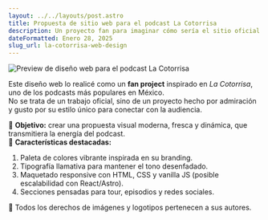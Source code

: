 ```yaml
---
layout: ../../layouts/post.astro
title: Propuesta de sitio web para el podcast La Cotorrisa
description: Un proyecto fan para imaginar cómo sería el sitio oficial del podcast La Cotorrisa.
dateFormatted: Enero 28, 2025
slug_url: la-cotorrisa-web-design
---
```


![Preview de diseño web para el podcast La Cotorrisa](/assets/images/posts/cotorrisa.webp)


Este diseño web lo realicé como un **fan project** inspirado en *La Cotorrisa*, uno de los podcasts más populares en México.  
No se trata de un trabajo oficial, sino de un proyecto hecho por admiración y gusto por su estilo único para conectar con la audiencia.  

🔹 **Objetivo:** crear una propuesta visual moderna, fresca y dinámica, que transmitiera la energía del podcast.  
🔹 **Características destacadas:**
1. Paleta de colores vibrante inspirada en su branding.  
2. Tipografía llamativa para mantener el tono desenfadado.  
3. Maquetado responsive con HTML, CSS y vanilla JS (posible escalabilidad con React/Astro).  
4. Secciones pensadas para tour, episodios y redes sociales.  

📌 Todos los derechos de imágenes y logotipos pertenecen a sus autores.